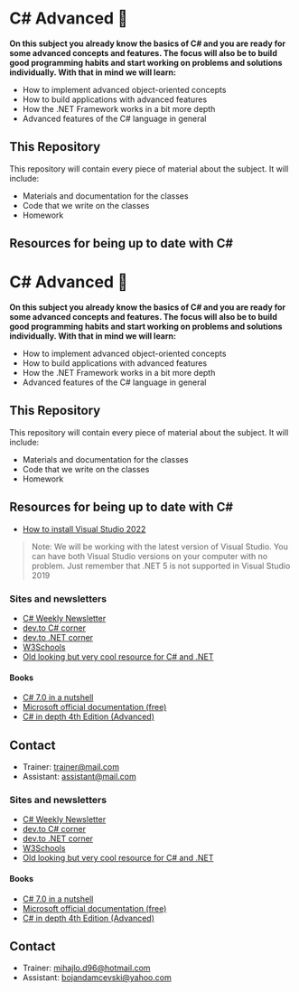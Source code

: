 # C# Advanced 📕

**On this subject you already know the basics of C# and you are ready for some advanced concepts and features. The focus will also be to build good programming habits and start working on problems and solutions individually.  With that in mind we will learn:**

* How to implement advanced object-oriented concepts
* How to build applications with advanced features
* How the .NET Framework works in a bit more depth
* Advanced features of the C# language in general

## This Repository

This repository will contain every piece of material about the subject. It will include:

* Materials and documentation for the classes
* Code that we write on the classes
* Homework

## Resources for being up to date with C\#

# C# Advanced 📕

**On this subject you already know the basics of C# and you are ready for some advanced concepts and features. The focus will also be to build good programming habits and start working on problems and solutions individually.  With that in mind we will learn:**

* How to implement advanced object-oriented concepts
* How to build applications with advanced features
* How the .NET Framework works in a bit more depth
* Advanced features of the C# language in general

## This Repository

This repository will contain every piece of material about the subject. It will include:

* Materials and documentation for the classes
* Code that we write on the classes
* Homework

## Resources for being up to date with C\#

* [How to install Visual Studio 2022](../VisualStudio2022.md)
> Note: We will be working with the latest version of Visual Studio. You can have both Visual Studio versions on your computer with no problem. Just remember that .NET 5 is not supported in Visual Studio 2019

### Sites and newsletters

* [C# Weekly Newsletter](https://csharpdigest.net/)
* [dev.to C# corner](https://dev.to/t/csharp)
* [dev.to .NET corner](https://dev.to/t/dotnet)
* [W3Schools](https://www.w3schools.com/cs/cs_getstarted.asp)
* [Old looking but very cool resource for C# and .NET](https://www.dotnetperls.com/)

#### Books

* [C# 7.0 in a nutshell](https://www.bookdepository.com/C--7-0-in-a-Nutshell/9781491987650)
* [Microsoft official documentation (free)](https://docs.microsoft.com/en-us/dotnet/csharp/)
* [C# in depth 4th Edition (Advanced)](https://www.bookdepository.com/C-Depth-4E-Jon-Skeet/9781617294532)

## Contact

* Trainer: trainer@mail.com
* Assistant: assistant@mail.com


### Sites and newsletters

* [C# Weekly Newsletter](https://csharpdigest.net/)
* [dev.to C# corner](https://dev.to/t/csharp)
* [dev.to .NET corner](https://dev.to/t/dotnet)
* [W3Schools](https://www.w3schools.com/cs/cs_getstarted.asp)
* [Old looking but very cool resource for C# and .NET](https://www.dotnetperls.com/)

#### Books

* [C# 7.0 in a nutshell](https://www.bookdepository.com/C--7-0-in-a-Nutshell/9781491987650)
* [Microsoft official documentation (free)](https://docs.microsoft.com/en-us/dotnet/csharp/)
* [C# in depth 4th Edition (Advanced)](https://www.bookdepository.com/C-Depth-4E-Jon-Skeet/9781617294532)

## Contact

* Trainer: mihajlo.d96@hotmail.com
* Assistant: bojandamcevski@yahoo.com

